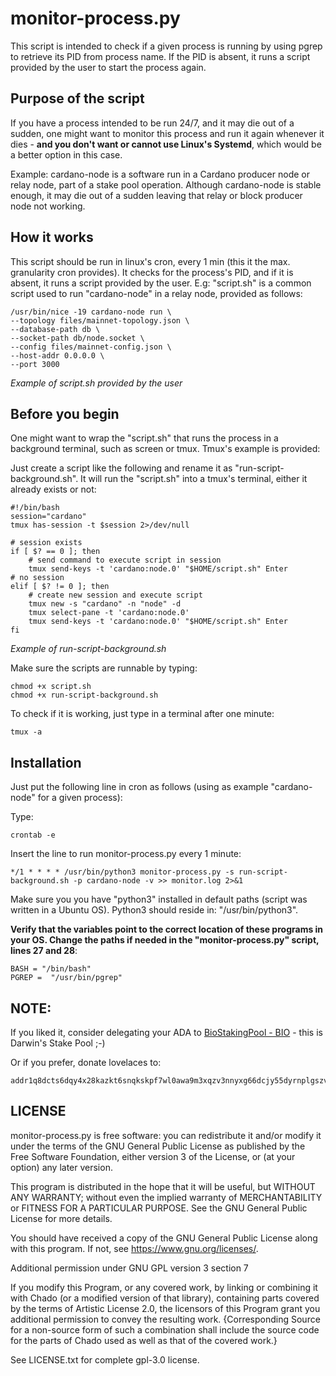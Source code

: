 # monitor-process.py

This script is intended to check if a given process is running by using pgrep to retrieve its PID from process name.
If the PID is absent, it runs a script provided by the user to start the process again. 

## Purpose of the script

If you have a process intended to be run 24/7, and it may die out of a sudden, one might want to monitor this process and 
run it again whenever it dies - **and you don't want or cannot use Linux's Systemd**, which would be a better option in this case.

Example: cardano-node is a software run in a Cardano producer node or relay node, part of a stake pool operation. Although cardano-node is stable enough, it may die out of a sudden
leaving that relay or block producer node not working.

## How it works

This script should be run in linux's cron, every 1 min (this it the max. granularity cron provides). It checks for the process's PID, and if it is absent,
 it runs a script provided by the user. E.g: "script.sh" is a common script used to run "cardano-node" in a relay node, provided as follows:

    /usr/bin/nice -19 cardano-node run \
    --topology files/mainnet-topology.json \
    --database-path db \
    --socket-path db/node.socket \
    --config files/mainnet-config.json \
    --host-addr 0.0.0.0 \
    --port 3000
*Example of script.sh provided by the user*

## Before you begin

One might want to wrap the "script.sh" that runs the process in a background terminal, such as screen or tmux. Tmux's example is provided:

Just create a script like the following and rename it as "run-script-background.sh". It will run the "script.sh" into a tmux's terminal, either 
it already exists or not:

	#!/bin/bash
	session="cardano"
	tmux has-session -t $session 2>/dev/null

	# session exists
	if [ $? == 0 ]; then
	    # send command to execute script in session
	    tmux send-keys -t 'cardano:node.0' "$HOME/script.sh" Enter
	# no session
	elif [ $? != 0 ]; then
	    # create new session and execute script
	    tmux new -s "cardano" -n "node" -d
	    tmux select-pane -t 'cardano:node.0'
	    tmux send-keys -t 'cardano:node.0' "$HOME/script.sh" Enter
	fi
*Example of run-script-background.sh*

Make sure the scripts are runnable by typing:

    chmod +x script.sh
    chmod +x run-script-background.sh

To check if it is working, just type in a terminal after one minute:

    tmux -a

## Installation

Just put the following line in cron as follows (using as example "cardano-node" for a given process):

Type:

    crontab -e

Insert the line to run monitor-process.py every 1 minute:

    */1 * * * * /usr/bin/python3 monitor-process.py -s run-script-background.sh -p cardano-node -v >> monitor.log 2>&1

Make sure you you have "python3" installed in default paths (script was written in a Ubuntu OS).
Python3 should reside in: "/usr/bin/python3".

 **Verify that the variables point to the correct location of these programs in your OS. Change the paths if needed in the "monitor-process.py" script, lines 27 and 28**:
 
    BASH = "/bin/bash"
    PGREP =  "/usr/bin/pgrep"

## NOTE:

 If you liked it, consider delegating your ADA to [BioStakingPool - BIO](https://biostakingpool.hopto.org) - this is Darwin's Stake Pool ;-)

 Or if you prefer, donate lovelaces to:  
    
    addr1q8dcts6dqy4x28kazkt6snqkskpf7wl0awa9m3xqzv3nnyxg66dcjy55dyrnplgszvzfj6gv3unjk0n3w4qhvvka2ufqmj9nt0

## LICENSE

monitor-process.py is free software: you can redistribute it and/or modify
it under the terms of the GNU General Public License as published by
the Free Software Foundation, either version 3 of the License, or
(at your option) any later version.

This program is distributed in the hope that it will be useful,
but WITHOUT ANY WARRANTY; without even the implied warranty of
MERCHANTABILITY or FITNESS FOR A PARTICULAR PURPOSE.  See the
GNU General Public License for more details.

You should have received a copy of the GNU General Public License
along with this program.  If not, see <https://www.gnu.org/licenses/>.

Additional permission under GNU GPL version 3 section 7

If you modify this Program, or any covered work, by linking or combining
it with Chado (or a modified version of that library), containing parts
covered by the terms of Artistic License 2.0, the licensors of this Program
grant you additional permission to convey the resulting work. {Corresponding
Source for a non-source form of such a combination shall include the source
code for the parts of Chado used as well as that of the covered work.}

See LICENSE.txt for complete gpl-3.0 license.

